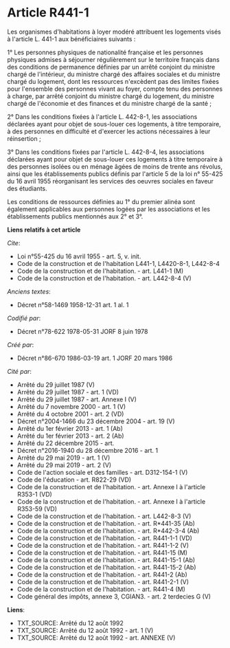 # Article R441-1

Les organismes d'habitations à loyer modéré attribuent les logements visés à l'article L. 441-1 aux bénéficiaires suivants :

1° Les personnes physiques de nationalité française et les personnes physiques admises à séjourner régulièrement sur le
territoire français dans des conditions de permanence définies par un arrêté conjoint du ministre chargé de l'intérieur, du
ministre chargé des affaires sociales et du ministre chargé du logement, dont les ressources n'excèdent pas des limites
fixées pour l'ensemble des personnes vivant au foyer, compte tenu des personnes à charge, par arrêté conjoint du ministre
chargé du logement, du ministre chargé de l'économie et des finances et du ministre chargé de la santé ;

2° Dans les conditions fixées à l'article L. 442-8-1, les associations déclarées ayant pour objet de sous-louer ces
logements, à titre temporaire, à des personnes en difficulté et d'exercer les actions nécessaires à leur réinsertion ;

3° Dans les conditions fixées par l'article L. 442-8-4, les associations déclarées ayant pour objet de sous-louer ces
logements à titre temporaire à des personnes isolées ou en ménage âgées de moins de trente ans révolus, ainsi que les
établissements publics définis par l'article 5 de la loi n° 55-425 du 16 avril 1955 réorganisant les services des oeuvres
sociales en faveur des étudiants.

Les conditions de ressources définies au 1° du premier alinéa sont également applicables aux personnes logées par les
associations et les établissements publics mentionnés aux 2° et 3°.

**Liens relatifs à cet article**

_Cite_:

  - Loi n°55-425 du 16 avril 1955 - art. 5, v. init.
  - Code de la construction et de l'habitation L441-1, L4420-8-1, L442-8-4
  - Code de la construction et de l'habitation. - art. L441-1 (M)
  - Code de la construction et de l'habitation. - art. L442-8-4 (V)

_Anciens textes_:

  - Décret n°58-1469 1958-12-31 art. 1 al. 1

_Codifié par_:

  - Décret n°78-622 1978-05-31 JORF 8 juin 1978

_Créé par_:

  - Décret n°86-670 1986-03-19 art. 1 JORF 20 mars 1986

_Cité par_:

  - Arrêté du 29 juillet 1987 (V)
  - Arrêté du 29 juillet 1987 - art. 1 (VD)
  - Arrêté du 29 juillet 1987 - art. Annexe I (V)
  - Arrêté du 7 novembre 2000 - art. 1 (V)
  - Arrêté du 4 octobre 2001 - art. 2 (VD)
  - Décret n°2004-1466 du 23 décembre 2004 - art. 19 (V)
  - Arrêté du 1er février 2013 - art. 1 (Ab)
  - Arrêté du 1er février 2013 - art. 2 (Ab)
  - Arrêté du 22 décembre 2015 - art.
  - Décret n°2016-1940 du 28 décembre 2016 - art. 1
  - Arrêté du 29 mai 2019 - art. 1 (V)
  - Arrêté du 29 mai 2019 - art. 2 (V)
  - Code de l'action sociale et des familles - art. D312-154-1 (V)
  - Code de l'éducation - art. R822-29 (VD)
  - Code de la construction et de l'habitation. - art. Annexe I à l'article R353-1 (VD)
  - Code de la construction et de l'habitation. - art. Annexe I à l'article R353-59 (VD)
  - Code de la construction et de l'habitation. - art. L442-8-3 (V)
  - Code de la construction et de l'habitation. - art. R*441-35 (Ab)
  - Code de la construction et de l'habitation. - art. R*442-3-4 (Ab)
  - Code de la construction et de l'habitation. - art. R441-1-1 (VD)
  - Code de la construction et de l'habitation. - art. R441-1-2 (V)
  - Code de la construction et de l'habitation. - art. R441-15 (M)
  - Code de la construction et de l'habitation. - art. R441-15-1 (Ab)
  - Code de la construction et de l'habitation. - art. R441-15-2 (Ab)
  - Code de la construction et de l'habitation. - art. R441-2 (Ab)
  - Code de la construction et de l'habitation. - art. R441-2-1 (V)
  - Code de la construction et de l'habitation. - art. R441-4 (M)
  - Code général des impôts, annexe 3, CGIAN3. - art. 2 terdecies G (V)

**Liens**:

  - TXT_SOURCE: Arrêté du 12 août 1992
  - TXT_SOURCE: Arrêté du 12 août 1992 - art. 1 (V)
  - TXT_SOURCE: Arrêté du 12 août 1992 - art. ANNEXE (V)
